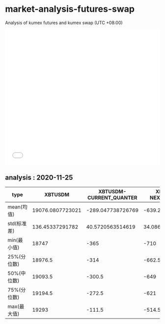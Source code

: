 # market-analysis-futures-swap
Analysis of kumex futures and kumex swap (UTC +08:00)

<iframe width="100%" height="440" src="./data.html" frameborder="no" border="0" scrolling="no"></iframe>

## analysis : 2020-11-25

type|XBTUSDM|XBTUSDM-CURRENT_QUANTER|XBTUSDM-NEXT_QUANTER|
---|---|---|---
mean(均值) | 19076.0807723021 | -289.047738726769 | -639.233841066405
std(标准差) | 136.45337291782 | 40.5720563514619 | 34.0864777233773
min(最小值) | 18747 | -365 | -710
25%(分位数) | 18976.5 | -314 | -662.5
50%(中位数) | 19093.5 | -300.5 | -649
75%(分位数) | 19194.5 | -272.5 | -621
max(最大值) | 19293 | -111.5 | -514.5
